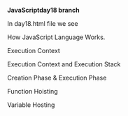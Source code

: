 **JavaScriptday18 branch**

In day18.html file we see <br/>

How JavaScript Language Works. <br/>

Execution Context<br/>

Execution Context and Execution Stack <br/>

Creation Phase & Execution Phase <br/>

Function Hoisting <br/>

Variable Hosting <br/>
